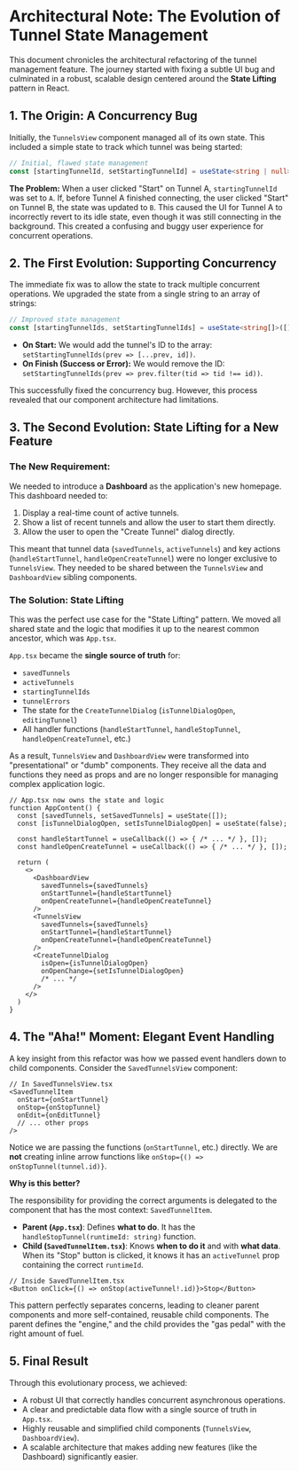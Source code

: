 # Architectural Note: The Evolution of Tunnel State Management

This document chronicles the architectural refactoring of the tunnel management feature. The journey started with fixing a subtle UI bug and culminated in a robust, scalable design centered around the **State Lifting** pattern in React.

## 1. The Origin: A Concurrency Bug

Initially, the `TunnelsView` component managed all of its own state. This included a simple state to track which tunnel was being started:

```typescript
// Initial, flawed state management
const [startingTunnelId, setStartingTunnelId] = useState<string | null>(null)
```

**The Problem:**
When a user clicked "Start" on Tunnel A, `startingTunnelId` was set to `A`. If, before Tunnel A finished connecting, the user clicked "Start" on Tunnel B, the state was updated to `B`. This caused the UI for Tunnel A to incorrectly revert to its idle state, even though it was still connecting in the background. This created a confusing and buggy user experience for concurrent operations.

## 2. The First Evolution: Supporting Concurrency

The immediate fix was to allow the state to track multiple concurrent operations. We upgraded the state from a single string to an array of strings:

```typescript
// Improved state management
const [startingTunnelIds, setStartingTunnelIds] = useState<string[]>([])
```

- **On Start:** We would add the tunnel's ID to the array: `setStartingTunnelIds(prev => [...prev, id])`.
- **On Finish (Success or Error):** We would remove the ID: `setStartingTunnelIds(prev => prev.filter(tid => tid !== id))`.

This successfully fixed the concurrency bug. However, this process revealed that our component architecture had limitations.

## 3. The Second Evolution: State Lifting for a New Feature

### **The New Requirement:**

We needed to introduce a **Dashboard** as the application's new homepage. This dashboard needed to:

1. Display a real-time count of active tunnels.
2. Show a list of recent tunnels and allow the user to start them directly.
3. Allow the user to open the "Create Tunnel" dialog directly.

This meant that tunnel data (`savedTunnels`, `activeTunnels`) and key actions (`handleStartTunnel`, `handleOpenCreateTunnel`) were no longer exclusive to `TunnelsView`. They needed to be shared between the `TunnelsView` and `DashboardView` sibling components.

### **The Solution: State Lifting**

This was the perfect use case for the "State Lifting" pattern. We moved all shared state and the logic that modifies it up to the nearest common ancestor, which was `App.tsx`.

`App.tsx` became the **single source of truth** for:

- `savedTunnels`
- `activeTunnels`
- `startingTunnelIds`
- `tunnelErrors`
- The state for the `CreateTunnelDialog` (`isTunnelDialogOpen`, `editingTunnel`)
- All handler functions (`handleStartTunnel`, `handleStopTunnel`, `handleOpenCreateTunnel`, etc.)

As a result, `TunnelsView` and `DashboardView` were transformed into "presentational" or "dumb" components. They receive all the data and functions they need as props and are no longer responsible for managing complex application logic.

```typescriptreact
// App.tsx now owns the state and logic
function AppContent() {
  const [savedTunnels, setSavedTunnels] = useState([]);
  const [isTunnelDialogOpen, setIsTunnelDialogOpen] = useState(false);

  const handleStartTunnel = useCallback(() => { /* ... */ }, []);
  const handleOpenCreateTunnel = useCallback(() => { /* ... */ }, []);

  return (
    <>
      <DashboardView
        savedTunnels={savedTunnels}
        onStartTunnel={handleStartTunnel}
        onOpenCreateTunnel={handleOpenCreateTunnel}
      />
      <TunnelsView
        savedTunnels={savedTunnels}
        onStartTunnel={handleStartTunnel}
        onOpenCreateTunnel={handleOpenCreateTunnel}
      />
      <CreateTunnelDialog
        isOpen={isTunnelDialogOpen}
        onOpenChange={setIsTunnelDialogOpen}
        /* ... */
      />
    </>
  )
}
```

## 4. The "Aha!" Moment: Elegant Event Handling

A key insight from this refactor was how we passed event handlers down to child components. Consider the `SavedTunnelsView` component:

```typescriptreact
// In SavedTunnelsView.tsx
<SavedTunnelItem
  onStart={onStartTunnel}
  onStop={onStopTunnel}
  onEdit={onEditTunnel}
  // ... other props
/>
```

Notice we are passing the functions (`onStartTunnel`, etc.) directly. We are **not** creating inline arrow functions like `onStop={() => onStopTunnel(tunnel.id)}`.

**Why is this better?**

The responsibility for providing the correct arguments is delegated to the component that has the most context: `SavedTunnelItem`.

- **Parent (`App.tsx`)**: Defines **what to do**. It has the `handleStopTunnel(runtimeId: string)` function.
- **Child (`SavedTunnelItem.tsx`)**: Knows **when to do it** and with **what data**. When its "Stop" button is clicked, it knows it has an `activeTunnel` prop containing the correct `runtimeId`.

```typescriptreact
// Inside SavedTunnelItem.tsx
<Button onClick={() => onStop(activeTunnel!.id)}>Stop</Button>
```

This pattern perfectly separates concerns, leading to cleaner parent components and more self-contained, reusable child components. The parent defines the "engine," and the child provides the "gas pedal" with the right amount of fuel.

## 5. Final Result

Through this evolutionary process, we achieved:

- A robust UI that correctly handles concurrent asynchronous operations.
- A clear and predictable data flow with a single source of truth in `App.tsx`.
- Highly reusable and simplified child components (`TunnelsView`, `DashboardView`).
- A scalable architecture that makes adding new features (like the Dashboard) significantly easier.
